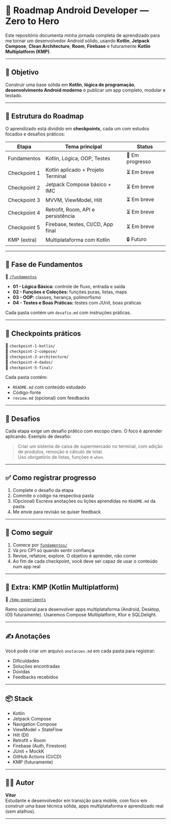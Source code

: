 # 📱 Roadmap Android Developer — Zero to Hero

Este repositório documenta minha jornada completa de aprendizado para me tornar um desenvolvedor Android sólido, usando **Kotlin**, **Jetpack Compose**, **Clean Architecture**, **Room**, **Firebase** e futuramente **Kotlin Multiplatform (KMP)**.

---

## 🎯 Objetivo

Construir uma base sólida em **Kotlin**, **lógica de programação**, **desenvolvimento Android moderno** e publicar um app completo, modular e testado.

---

## 🧭 Estrutura do Roadmap

O aprendizado está dividido em **checkpoints**, cada um com estudos focados e desafios práticos:

| Etapa        | Tema principal                        | Status      |
|--------------|----------------------------------------|-------------|
| Fundamentos  | Kotlin, Lógica, OOP, Testes            | 🔄 Em progresso |
| Checkpoint 1 | Kotlin aplicado + Projeto Terminal     | ⏳ Em breve |
| Checkpoint 2 | Jetpack Compose básico + IMC           | ⏳ Em breve |
| Checkpoint 3 | MVVM, ViewModel, Hilt                  | ⏳ Em breve |
| Checkpoint 4 | Retrofit, Room, API e persistência     | ⏳ Em breve |
| Checkpoint 5 | Firebase, testes, CI/CD, App final     | ⏳ Em breve |
| KMP (extra)  | Multiplataforma com Kotlin             | 🔒 Futuro   |

---

## 🧱 Fase de Fundamentos

📂 [`/fundamentos`](./fundamentos)

- **01 - Lógica Básica:** controle de fluxo, entrada e saída
- **02 - Funções e Coleções:** funções puras, listas, maps
- **03 - OOP:** classes, herança, polimorfismo
- **04 - Testes e Boas Práticas:** testes com JUnit, boas práticas

Cada pasta contém um `desafio.md` com instruções práticas.

---

## 🔨 Checkpoints práticos

📂 `checkpoint-1-kotlin/`  
📂 `checkpoint-2-compose/`  
📂 `checkpoint-3-architecture/`  
📂 `checkpoint-4-dados/`  
📂 `checkpoint-5-final/`  

Cada pasta contém:
- `README.md` com conteúdo estudado
- Código-fonte
- `review.md` (opcional) com feedbacks

---

## 🧪 Desafios

Cada etapa exige um desafio prático com escopo claro. O foco é aprender aplicando. Exemplo de desafio:

> Criar um sistema de caixa de supermercado no terminal, com adição de produtos, remoção e cálculo de total.  
> Uso obrigatório de listas, funções e `when`.

---

## ✅ Como registrar progresso

1. Complete o desafio da etapa
2. Commite o código na respectiva pasta
3. (Opcional) Escreva anotações ou lições aprendidas no `README.md` da pasta
4. Me envie para revisão se quiser feedback

---

## 🧭 Como seguir

1. Comece por [`fundamentos/`](./fundamentos)
2. Vá pro CP1 só quando sentir confiança
3. Revise, refatore, explore. O objetivo é aprender, não correr
4. Ao fim de cada checkpoint, você deve ser capaz de usar o conteúdo num app real

---

## 🔀 Extra: KMP (Kotlin Multiplatform)

📂 [`/kmp-experiments`](./kmp-experiments)

Ramo opcional para desenvolver apps multiplataforma (Android, Desktop, iOS futuramente). Usaremos Compose Multiplatform, Ktor e SQLDelight.

---

## ✍️ Anotações

Você pode criar um arquivo `anotacoes.md` em cada pasta para registrar:
- Dificuldades
- Soluções encontradas
- Dúvidas
- Feedbacks recebidos

---

## 📦 Stack

- Kotlin
- Jetpack Compose
- Navigation Compose
- ViewModel + StateFlow
- Hilt (DI)
- Retrofit + Room
- Firebase (Auth, Firestore)
- JUnit + MockK
- GitHub Actions (CI/CD)
- KMP (futuramente)

---

## 👨‍💻 Autor

**Vitor**  
Estudante e desenvolvedor em transição para mobile, com foco em construir uma base técnica sólida, apps multiplataforma e aprendizado real (sem atalhos).

---


